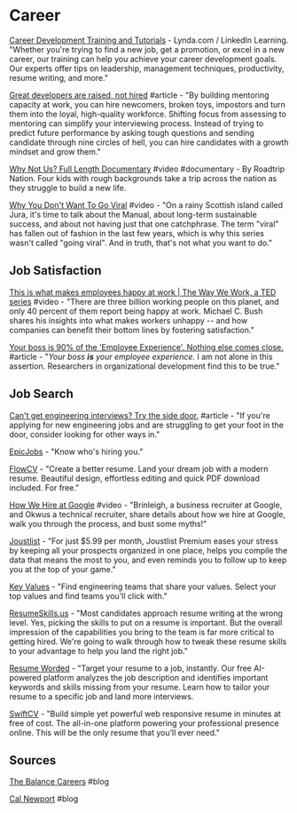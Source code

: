 # Career

[Career Development Training and Tutorials](https://www.lynda.com/Career-Development-training-tutorials/1295-0.html?previousCategory=29) - Lynda.com / LinkedIn Learning. "Whether you're trying to find a new job, get a promotion, or excel in a new career, our training can help you achieve your career development goals. Our experts offer tips on leadership, management techniques, productivity, resume writing, and more."

[Great developers are raised, not hired](https://sizovs.net/2019/04/10/the-best-developers-are-raised-not-hired/?utm_source=hackernewsletter&utm_medium=email&utm_term=fav) \#article - "By building mentoring capacity at work, you can hire newcomers, broken toys, impostors and turn them into the loyal, high-quality workforce. Shifting focus from assessing to mentoring can simplify your interviewing process. Instead of trying to predict future performance by asking tough questions and sending candidate through nine circles of hell, you can hire candidates with a growth mindset and grow them."

[Why Not Us? Full Length Documentary](https://www.bing.com/videos/search?q=roadtrip+nation+original&&view=detail&mid=1CE8BE498BB283D627FB1CE8BE498BB283D627FB&&FORM=VRDGAR) \#video \#documentary - By Roadtrip Nation. Four kids with rough backgrounds take a trip across the nation as they struggle to build a new life.

[Why You Don't Want To Go Viral](https://www.youtube.com/watch?v=9LZEZ5QuyzM&feature=youtu.be) \#video - "On a rainy Scottish island called Jura, it's time to talk about the Manual, about long-term sustainable success, and about not having just that one catchphrase. The term "viral" has fallen out of fashion in the last few years, which is why this series wasn't called "going viral". And in truth, that's not what you want to do."

## Job Satisfaction

[This is what makes employees happy at work \| The Way We Work, a TED series](https://www.youtube.com/watch?v=PYJ22-YYNW8&feature=youtu.be) \#video - "There are three billion working people on this planet, and only 40 percent of them report being happy at work. Michael C. Bush shares his insights into what makes workers unhappy -- and how companies can benefit their bottom lines by fostering satisfaction."

[Your boss is 90% of the 'Employee Experience'​. Nothing else comes close.](https://www.linkedin.com/pulse/your-boss-90-employee-experience-nothing-else-comes-jim-bohn-ph-d-/?utm_source=hackernewsletter&utm_medium=email&utm_term=fav) \#article - "_Your boss_ _**is**_ _your employee experience._ I am not alone in this assertion. Researchers in organizational development find this to be true."

## Job Search

[Can't get engineering interviews? Try the side door.](https://www.keyvalues.com/blog/if-you-cant-get-engineering-interviews-try-the-side-door) \#article - "If you're applying for new engineering jobs and are struggling to get your foot in the door, consider looking for other ways in."

[EpicJobs](https://epicjobs.co/?ref=producthunt) - "Know who's hiring you."

[FlowCV](https://flowcv.io/?ref=producthunt) - "Create a better resume. Land your dream job with a modern resume. Beautiful design, effortless editing and quick PDF download included. For free."

[How We Hire at Google](https://www.youtube.com/watch?v=zhUgaKb0s5A&feature=youtu.be) \#video - "Brinleigh, a business recruiter at Google, and Okwus a technical recruiter, share details about how we hire at Google, walk you through the process, and bust some myths!"

[Joustlist](https://joustlist.com/) - "For just $5.99 per month, Joustlist Premium eases your stress by keeping all your prospects organized in one place, helps you compile the data that means the most to you, and even reminds you to follow up to keep you at the top of your game."

[Key Values](https://www.keyvalues.com/) - "Find engineering teams that share your values. Select your top values and find teams you'll click with."

[ResumeSkills.us](https://resumeskills.us/) - "Most candidates approach resume writing at the wrong level. Yes, picking the skills to put on a resume is important. But the overall impression of the capabilities you bring to the team is far more critical to getting hired. We're going to walk through how to tweak these resume skills to your advantage to help you land the right job."

[Resume Worded](https://resumeworded.com/target?ref=producthunt) - "Target your resume to a job, instantly. Our free AI-powered platform analyzes the job description and identifies important keywords and skills missing from your resume. Learn how to tailor your resume to a specific job and land more interviews.

[SwiftCV](https://www.swiftcv.com/?ref=producthunt) - "Build simple yet powerful web responsive resume in minutes at free of cost. The all-in-one platform powering your professional presence online. This will be the only resume that you’ll ever need."

## Sources

[The Balance Careers](https://www.thebalancecareers.com/) \#blog

[Cal Newport](http://www.calnewport.com/blog/) \#blog

